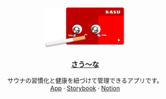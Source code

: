 <p align="center">
  <a href="https://sau-na.com">
    <img src="./Kasu-chan.png" height="96">
    <h3 align="center">さう〜な</h3>
  </a>
</p>

<p align="center">
  サウナの習慣化と健康を紐づけて管理できるアプリです。
  <br />
  <a href="https://sau-na.com">App</a> · <a href="https://storybook.sau-na.com">Storybook</a> · <a href="#">Notion</a>
</p>
